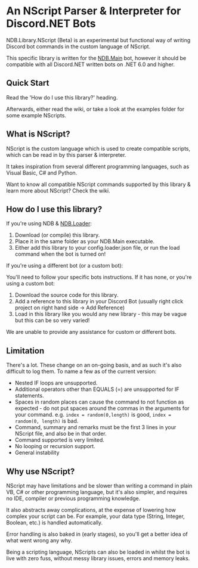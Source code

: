 # An NScript Parser & Interpreter for Discord.NET Bots

NDB.Library.NScript (Beta) is an experimental but functional way of writing Discord bot commands in the custom language of NScript.

This specific library is written for the [NDB.Main](https://github.com/NarodGaming/NDB.Main) bot, however it should be compatible with all Discord.NET written bots on .NET 6.0 and higher.

## Quick Start

Read the 'How do I use this library?' heading.

Afterwards, either read the wiki, or take a look at the examples folder for some example NScripts.

## What is NScript?

NScript is the custom language which is used to create compatible scripts, which can be read in by this parser & interpreter.

It takes inspiration from several different programming languages, such as Visual Basic, C# and Python.

Want to know all compatible NScript commands supported by this library & learn more about NScript? Check the wiki.

## How do I use this library?

If you're using NDB & [NDB.Loader](https://github.com/NarodGaming/NDB.Loader):

1. Download (or compile) this library.
2. Place it in the same folder as your NDB.Main executable.
3. Either add this library to your config.loader.json file, or run the load command when the bot is turned on!

If you're using a different bot (or a custom bot):

You'll need to follow your specific bots instructions. If it has none, or you're using a custom bot:

1. Download the source code for this library.
2. Add a reference to this library in your Discord Bot (usually right click project on right hand side -> Add Reference)
3. Load in this library like you would any new library - this may be vague but this can be so very varied!

We are unable to provide any assistance for custom or different bots.

## Limitation

There's a lot. These change on an on-going basis, and as such it's also difficult to log them. To name a few as of the current version:

- Nested IF loops are unsupported.
- Additional operators other than EQUALS (=) are unsupported for IF statements.
- Spaces in random places can cause the command to not function as expected - do not put spaces around the commas in the arguments for your command. e.g. `index = random(0,length)` is good, `index = random(0, length)` is bad.
- Command, summary and remarks must be the first 3 lines in your NScript file, and also be in that order.
- Command supported is very limited.
- No looping or recursion support.
- General instability

## Why use NScript?

NScript may have limitations and be slower than writing a command in plain VB, C# or other programming language, but it's also simpler, and requires no IDE, compiler or previous programming knowledge.

It also abstracts away complications, at the expense of lowering how complex your script can be. For example, your data type (String, Integer, Boolean, etc.) is handled automatically.

Error handling is also baked in (early stages), so you'll get a better idea of what went wrong any why.

Being a scripting language, NScripts can also be loaded in whilst the bot is live with zero fuss, without messy library issues, errors and memory leaks.
